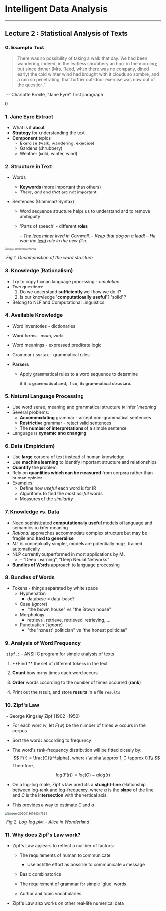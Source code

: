 # Intelligent Data Analysis

------

## Lecture 2 : Statistical Analysis of Texts



### 0. Example Text



> There was no possibility of taking a walk that day. We had been wandering, indeed, in the leafless shrubbery an hour in the morning; but since dinner (Mrs. Reed, when there was no company, dined early) the cold winter wind had brought with it clouds so sombre, and a rain so penetrating, that further out-door exercise was now out of the question.”

​																							-- Charlotte Brontë, “Jane Eyre”, first paragraph

0

### 1. Jane Eyre Extract

- What is it **about**
- **Strategy** for understanding the text
- **Component** topics
  - Exercise (walk, wandering, exercise)
  - Gardens (shrubbery)
  - Weather (cold, winter, wind)



### 2. Structure in Text

- Words

  - **Keywords** (more important than others)
  - *There*, *and* and *that* are not important

- Sentences (Grammar/ Syntax)

  - Word sequence structure helps us to understand and to remove ambiguity

  - 'Parts of speech' - different **roles**

    *– The <u>lead</u> miner lived in Cornwall*.
    *– Keep that dog on a <u>lead</u>!*
    *– He won the <u>lead</u> role in the new film*.
    
    

<img src="C:\Users\just4\AppData\Roaming\Typora\typora-user-images\image-20200130122732152.png" alt="image-20200130122732152" style="zoom:50%;" />

​																	*Fig 1. Decomposition of the word structure*



### 3. Knowledge (Rationalism)

- Try to copy human language processing - *emulation*
- Two questions:
  1. Do we understand **sufficiently** well how we do it?
  2. Is our knowledge '**computationally useful**'?  'solid' ?
- Belong to NLP and Computational Linguistics



### 4. Available Knowledge

- Word inventories - dictionaries

- Word forms - noun, verb

- Word meanings - expressed predicate logic

- Grammar / syntax - grammatical rules

- **Parsers**

  - Apply grammatical rules to a word sequence to determine 

    if it is grammatical and, if so, its grammatical structure.



### 5. Natural Language Processing

- Use word sense, meaning and grammatical structure to infer '*meaning*'
- Several problems:
  - **Accommodating** grammar - accept non-grammatical sentences
  - **Restrictive** grammar - reject valid sentences
  - The **number of interpretations** of a simple sentence
- Language is **dynamic and changing**



### 6. Data (Empiricism)

- Use **large** corpora of text instead of human knowledge
- Use **machine learning** to identify important structure and relationships
- **Quantify** the problem
- Rely on **quantities which can be measured** from corpora rather than human opinion
- Examples:
  - Define how *useful* each word is for IR
  - Algorithms to find the *most useful* words
  - Measures of the *similarity*



### 7. Knowledge vs. Data

- Need sophisticated **computationally useful** models of language and semantics to infer meaning
- *Rational* approaches accommodate complex structure but may be fragile and **hard to generalise**
- *ML* is conceptually simpler, models are potentially huge, trained automatically
- NLP currently outperformed in most applications by ML 
  - – “Deep Learning”, “Deep Neural Networks"
- **Bundles of Words** approach to language processing



### 8. Bundles of Words

- Tokens - things separated by white space
  - Hyphenation
    - database = data-base?
  - Case (*ignore*)
    - "the brown house" vs "the Brown house"
  - Morphology
    - retrieval, retrieve, retrieved, retrieving, ...
  - Punctuation ( *ignore*)
    - "the 'honest' politician" vs "the honest politician"



### 9. Analysis of Word Frequency

​	`zipf.c` - ANSII C program for simple analysis of texts

1. **Find ** the set of different tokens in the text

2. **Count** how many times each word occurs

3. **Order** words according to the number of times occurred (**rank**)

4. Print out the result, and store **results** in a file `results`



### 10. Zipf's Law

​		- George Kingsley Zipf (1902 -1950)

- For each word $w$, let $F(w)$ be the number of times $w$ occurs in the corpus

- Sort the words according to frequency

- The word's rank-frequency distribution will be fitted closely by:
  $$
  F(r) = \frac{C}{r^\alpha}, where \ \alpha \approx 1, C \approx 0.1\\
  $$
  Therefore,

$$
log(F(r)) = log(C) - \alpha log(r)
$$

- On a log-log scale, Zipf's law predicts a **straight-line** relationship between log-rank and log-frequency, where $\alpha$ is the **slope** of the line and $C$ is the **intersection** with the vertical axis.

- This provides a way to estimate $C$ and $\alpha$

  

<img src="C:\Users\just4\AppData\Roaming\Typora\typora-user-images\image-20200130144347354.png" alt="image-20200130144347354" style="zoom:67%;" />

​																*Fig 2. Log-log plot – Alice in Wonderland*



### 11. Why does Zipf's Law work?

- Zipf's Law appears to reflect a number of factors:

  - The requirements of human to communicate
    - Use as little effort as possible to communicate a message

  - Basic combinatorics
  - The requirement of grammar for simple 'glue' words
  - Author and topic vocabularies

- Zipf's Law also works on other real-life numerical data

  

[^Benford's Law]: Benford's law, is an observation about the frequency distribution of leading digits in many real-life sets of numerical data. The law states that in many naturally occurring collections of numbers, the leading significant digit is likely to be small.

